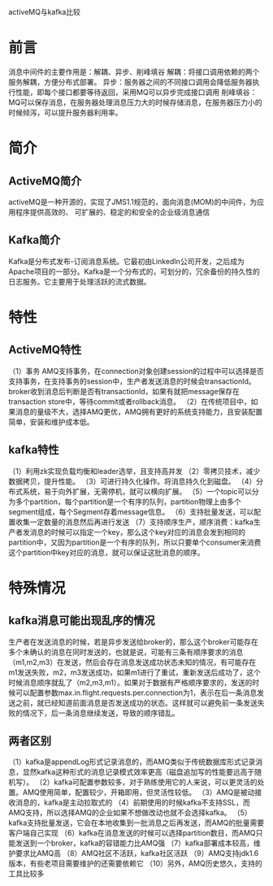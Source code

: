 activeMQ与kafka比较
# 前言
消息中间件的主要作用是：解耦、异步、削峰填谷
解耦：将接口调用依赖的两个服务解耦，方便分布式部署。
异步：服务器之间的不同接口调用会降低服务器执行性能，即每个接口都要等待返回，采用MQ可以异步完成接口调用
削峰填谷：MQ可以保存消息，在服务器处理消息压力大的时候存储消息，在服务器压力小的时候倾泻，可以提升服务器利用率。
# 简介
## ActiveMQ简介
activeMQ是一种开源的，实现了JMS1.1规范的，面向消息(MOM)的中间件，为应用程序提供高效的、 可扩展的、稳定的和安全的企业级消息通信
## Kafka简介
Kafka是分布式发布-订阅消息系统。它最初由LinkedIn公司开发，之后成为Apache项目的一部分。Kafka是一个分布式的，可划分的，冗余备份的持久性的日志服务。它主要用于处理活跃的流式数据。
# 特性
## ActiveMQ特性
（1）事务
AMQ支持事务，在connection对象创建session的过程中可以选择是否支持事务，在支持事务的session中，生产者发送消息的时候会transactionId。broker收到消息后判断是否有transactionId，如果有就把message保存在transaction store中，等待commit或者rollback消息。
（2）在传统项目中，如果消息的量级不大，选择AMQ更优，AMQ拥有更好的系统支持能力，且安装配置简单，安装和维护成本低。
## kafka特性
（1）利用zk实现负载均衡和leader选举，且支持高并发
（2）零拷贝技术，减少数据拷贝，提升性能。
（3）可进行持久化操作。将消息持久化到磁盘。
（4）分布式系统，易于向外扩展，无需停机，就可以横向扩展。
（5）一个topic可以分为多个partition，每个partition是一个有序的队列，partition物理上由多个segment组成，每个Segment存着message信息。
（6）支持批量发送，可以配置收集一定数量的消息然后再进行发送
（7）支持顺序生产，顺序消费：kafka生产者发消息的时候可以指定一个key，那么这个key对应的消息会发到相同的partition中，又因为partition是一个有序的队列，所以只要单个consumer来消费这个partition中key对应的消息，就可以保证这批消息的顺序。
# 特殊情况
## kafka消息可能出现乱序的情况
生产者在发送消息的时候，若是异步发送给broker的，那么这个broker可能存在多个未确认的消息在同时发送的，也就是说，可能有三条有顺序要求的消息（m1,m2,m3）在发送，然后会存在消息发送成功状态未知的情况，有可能存在m1发送失败，m2，m3发送成功，如果m1进行了重试，重新发送后成功了，这个时候消息顺序就乱了（m2,m3,m1）。如果对于数据有严格顺序要求的，发送的时候可以配置参数max.in.flight.requests.per.connection为1，表示在后一条消息发送之前，就已经知道前面消息是否发送成功的状态。这样就可以避免前一条发送失败的情况下，后一条消息继续发送，导致的顺序错乱。
## 两者区别
（1）kafka是appendLog形式记录消息的，而AMQ类似于传统数据库形式记录消息，显然kafka这种形式的消息记录模式效率更高（磁盘追加写的性能要远高于随机写）。
（2）kafka可配置参数较多，对于熟练使用它的人来说，可以更灵活的处置。AMQ使用简单，配置较少，开箱即用，但灵活性较低。
（3）AMQ是被动接收消息的，kafka是主动拉取式的
（4）前期使用的时候kafka不支持SSL，而AMQ支持，所以选择AMQ的企业如果不想做改动也就不会选择kafka。
（5）kafka支持批量发送，它会在本地收集到一批消息之后再发送，而AMQ的批量需要客户端自己实现
（6）kafka在消息发送的时候可以选择partition数目，而AMQ只能发送到一个broker，kafka的容错能力比AMQ强
（7）kafka部署成本较高，维护要求比AMQ高
（8）AMQ社区不活跃，kafka社区活跃
（9）AMQ支持jdk1.6版本，有些老项目需要维护的还需要依赖它
（10）另外，AMQ历史悠久，支持的工具比较多